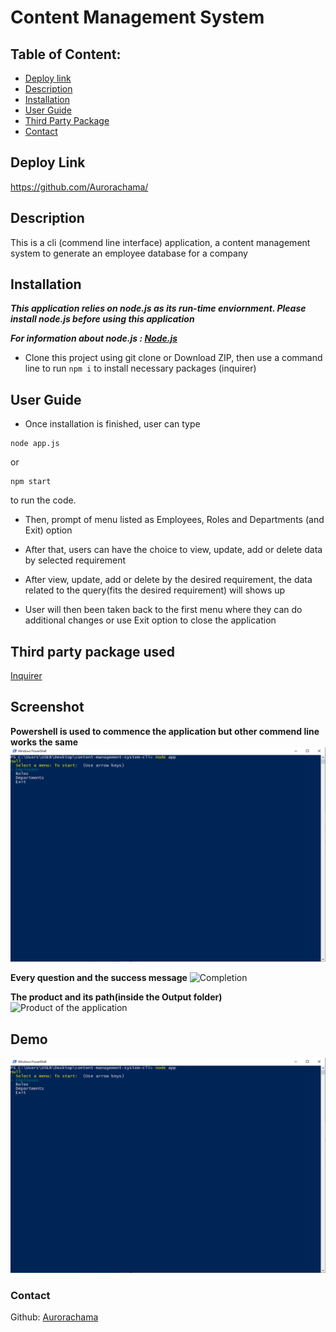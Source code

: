 
# Content Management System

## Table of Content: 
* [Deploy link](#Deploy-link)
* [Description](#Description)
* [Installation](#Installation)
* [User Guide](#User-Guide)
* [Third Party Package](#Third-party-package-used)
* [Contact](#Contact)

## Deploy Link
https://github.com/Aurorachama/

## Description 

This is a cli (commend line interface) application, a content management system to generate an employee database for a company

## Installation 
***This application relies on node.js as its run-time enviornment. Please install node.js before using this application***

***For information about node.js : [Node.js](https://nodejs.org/)***
* Clone this project using git clone <url> or Download ZIP, then use a command line to  run ``` npm i ``` to install necessary packages (inquirer)

## User Guide 

* Once installation is finished, user can type 
``` 
node app.js
```
or 
``` 
npm start
```
to run the code. 

* Then, prompt of menu listed as Employees, Roles and Departments (and Exit) option

* After that, users can have the choice to view, update, add or delete data by selected requirement

* After view, update, add or delete by the desired requirement, the data related to the query(fits the desired requirement) will shows up

* User will then been taken back to the first menu where they can do additional changes or use Exit option to close the application


## Third party package used

[Inquirer](https://github.com/SBoudrias/Inquirer.js)


## Screenshot
**Powershell is used to commence the application but other commend line works the same**
![Commencing the application](./commencing.png)

**Every question and the success message**
![Completion](./complete.png)

**The product and its path(inside the Output folder)**
![Product of the application](./product.png)
## Demo
[![Video demo](./commencing.png)](https://drive.google.com/file/d/1-x1BDy6rCSdkcbRTzMq5O7pRhC_M34sJ/view)
### Contact 

Github: [Aurorachama](https://github.com/Aurorachama)
